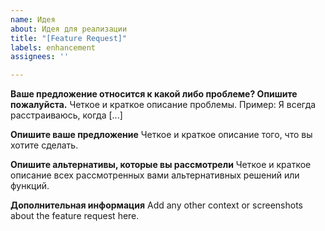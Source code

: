 ```yaml
---
name: Идея
about: Идея для реализации
title: "[Feature Request]"
labels: enhancement
assignees: ''

---
```


**Ваше предложение относится к какой либо проблеме? Опишите пожалуйста.**
Четкое и краткое описание проблемы. Пример: Я всегда расстраиваюсь, когда [...]

**Опишите ваше предложение**
Четкое и краткое описание того, что вы хотите сделать.

**Опишите альтернативы, которые вы рассмотрели**
Четкое и краткое описание всех рассмотренных вами альтернативных решений или функций.

**Дополнительная информация**
Add any other context or screenshots about the feature request here.
